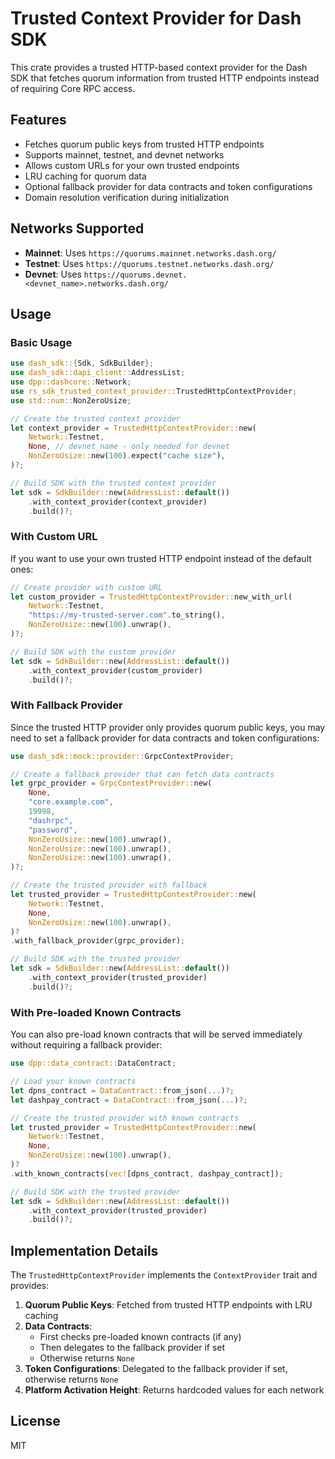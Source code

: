 # Trusted Context Provider for Dash SDK

This crate provides a trusted HTTP-based context provider for the Dash SDK that fetches quorum information from trusted HTTP endpoints instead of requiring Core RPC access.

## Features

- Fetches quorum public keys from trusted HTTP endpoints
- Supports mainnet, testnet, and devnet networks
- Allows custom URLs for your own trusted endpoints
- LRU caching for quorum data
- Optional fallback provider for data contracts and token configurations
- Domain resolution verification during initialization

## Networks Supported

- **Mainnet**: Uses `https://quorums.mainnet.networks.dash.org/`
- **Testnet**: Uses `https://quorums.testnet.networks.dash.org/`
- **Devnet**: Uses `https://quorums.devnet.<devnet_name>.networks.dash.org/`

## Usage

### Basic Usage

```rust
use dash_sdk::{Sdk, SdkBuilder};
use dash_sdk::dapi_client::AddressList;
use dpp::dashcore::Network;
use rs_sdk_trusted_context_provider::TrustedHttpContextProvider;
use std::num::NonZeroUsize;

// Create the trusted context provider
let context_provider = TrustedHttpContextProvider::new(
    Network::Testnet,
    None, // devnet_name - only needed for devnet
    NonZeroUsize::new(100).expect("cache size"),
)?;

// Build SDK with the trusted context provider
let sdk = SdkBuilder::new(AddressList::default())
    .with_context_provider(context_provider)
    .build()?;
```

### With Custom URL

If you want to use your own trusted HTTP endpoint instead of the default ones:

```rust
// Create provider with custom URL
let custom_provider = TrustedHttpContextProvider::new_with_url(
    Network::Testnet,
    "https://my-trusted-server.com".to_string(),
    NonZeroUsize::new(100).unwrap(),
)?;

// Build SDK with the custom provider
let sdk = SdkBuilder::new(AddressList::default())
    .with_context_provider(custom_provider)
    .build()?;
```

### With Fallback Provider

Since the trusted HTTP provider only provides quorum public keys, you may need to set a fallback provider for data contracts and token configurations:

```rust
use dash_sdk::mock::provider::GrpcContextProvider;

// Create a fallback provider that can fetch data contracts
let grpc_provider = GrpcContextProvider::new(
    None,
    "core.example.com",
    19998,
    "dashrpc",
    "password",
    NonZeroUsize::new(100).unwrap(),
    NonZeroUsize::new(100).unwrap(),
    NonZeroUsize::new(100).unwrap(),
)?;

// Create the trusted provider with fallback
let trusted_provider = TrustedHttpContextProvider::new(
    Network::Testnet,
    None,
    NonZeroUsize::new(100).unwrap(),
)?
.with_fallback_provider(grpc_provider);

// Build SDK with the trusted provider
let sdk = SdkBuilder::new(AddressList::default())
    .with_context_provider(trusted_provider)
    .build()?;
```

### With Pre-loaded Known Contracts

You can also pre-load known contracts that will be served immediately without requiring a fallback provider:

```rust
use dpp::data_contract::DataContract;

// Load your known contracts
let dpns_contract = DataContract::from_json(...)?;
let dashpay_contract = DataContract::from_json(...)?;

// Create the trusted provider with known contracts
let trusted_provider = TrustedHttpContextProvider::new(
    Network::Testnet,
    None,
    NonZeroUsize::new(100).unwrap(),
)?
.with_known_contracts(vec![dpns_contract, dashpay_contract]);

// Build SDK with the trusted provider
let sdk = SdkBuilder::new(AddressList::default())
    .with_context_provider(trusted_provider)
    .build()?;
```

## Implementation Details

The `TrustedHttpContextProvider` implements the `ContextProvider` trait and provides:

1. **Quorum Public Keys**: Fetched from trusted HTTP endpoints with LRU caching
2. **Data Contracts**: 
   - First checks pre-loaded known contracts (if any)
   - Then delegates to the fallback provider if set
   - Otherwise returns `None`
3. **Token Configurations**: Delegated to the fallback provider if set, otherwise returns `None`
4. **Platform Activation Height**: Returns hardcoded values for each network

## License

MIT